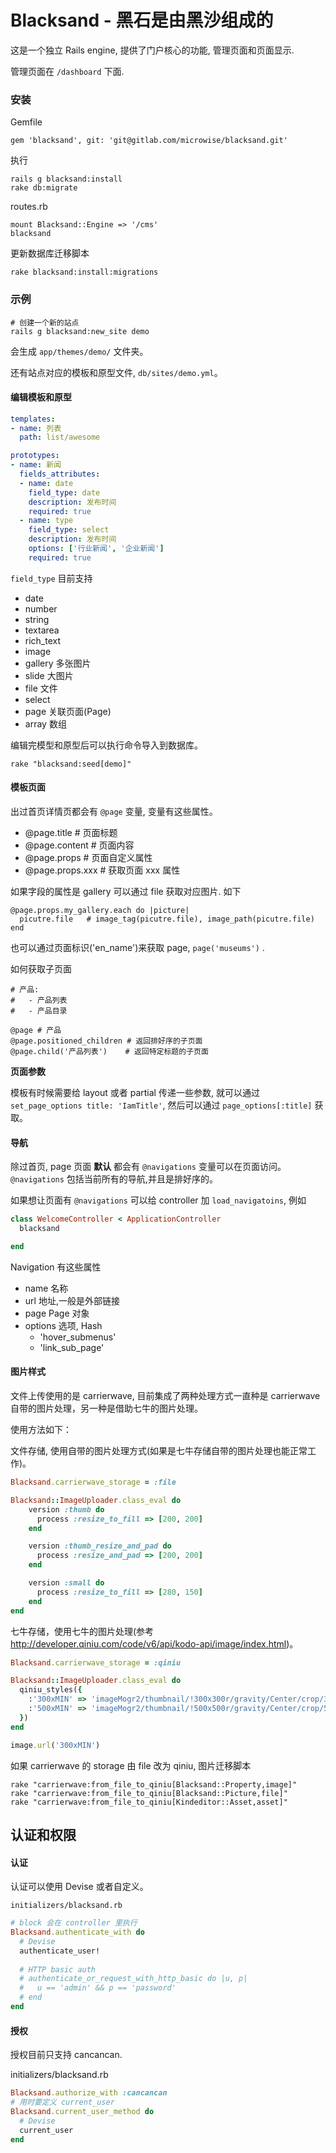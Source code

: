 # Blacksand - 黑石是由黑沙组成的

这是一个独立 Rails engine, 提供了门户核心的功能, 管理页面和页面显示.

管理页面在 `/dashboard` 下面.


### 安装

Gemfile

    gem 'blacksand', git: 'git@gitlab.com/microwise/blacksand.git'

执行

    rails g blacksand:install
    rake db:migrate
    
routes.rb

    mount Blacksand::Engine => '/cms'
    blacksand
    
更新数据库迁移脚本

    rake blacksand:install:migrations

### 示例

    # 创建一个新的站点
    rails g blacksand:new_site demo

会生成 `app/themes/demo/` 文件夹。

还有站点对应的模板和原型文件, `db/sites/demo.yml`。

#### 编辑模板和原型

```yml
templates:
- name: 列表
  path: list/awesome

prototypes:
- name: 新闻
  fields_attributes:
  - name: date
    field_type: date
    description: 发布时间
    required: true
  - name: type
    field_type: select
    description: 发布时间
    options: ['行业新闻', '企业新闻']
    required: true
```

`field_type` 目前支持 

- date 
- number 
- string 
- textarea 
- rich_text 
- image 
- gallery 多张图片
- slide 大图片
- file 文件
- select
- page 关联页面(Page)
- array 数组

编辑完模型和原型后可以执行命令导入到数据库。

`rake "blacksand:seed[demo]"`

#### 模板页面

出过首页详情页都会有 `@page` 变量, 变量有这些属性。

- @page.title     # 页面标题
- @page.content   # 页面内容
- @page.props     # 页面自定义属性
- @page.props.xxx # 获取页面 xxx 属性

如果字段的属性是 gallery 可以通过 file 获取对应图片. 如下

```
@page.props.my_gallery.each do |picture| 
  picutre.file   # image_tag(picutre.file), image_path(picutre.file)
end
```

也可以通过页面标识('en_name')来获取 page, `page('museums')` .

如何获取子页面

```
# 产品:
#   - 产品列表
#   - 产品目录
```

```
@page # 产品
@page.positioned_children # 返回排好序的子页面
@page.child('产品列表')    # 返回特定标题的子页面
```

__页面参数__

模板有时候需要给 layout 或者  partial 传递一些参数, 就可以通过 `set_page_options title: 'IamTitle'`, 然后可以通过 `page_options[:title]` 获取。

#### 导航

除过首页, page 页面 __默认__ 都会有 `@navigations` 变量可以在页面访问。`@navigations` 包括当前所有的导航,并且是排好序的。

如果想让页面有 `@navigations` 可以给 controller 加 `load_navigatoins`, 例如

```ruby
class WelcomeController < ApplicationController
  blacksand

end
```

Navigation 有这些属性

* name    名称
* url     地址,一般是外部链接
* page    Page 对象
* options 选项, Hash
    * 'hover_submenus'
    * 'link_sub_page'

#### 图片样式

文件上传使用的是 carrierwave, 目前集成了两种处理方式一直种是 carrierwave 自带的图片处理，另一种是借助七牛的图片处理。

使用方法如下：

文件存储, 使用自带的图片处理方式(如果是七牛存储自带的图片处理也能正常工作)。
```ruby
Blacksand.carrierwave_storage = :file

Blacksand::ImageUploader.class_eval do
    version :thumb do
      process :resize_to_fill => [200, 200]
    end

    version :thumb_resize_and_pad do
      process :resize_and_pad => [200, 200]
    end

    version :small do
      process :resize_to_fill => [280, 150]
    end
end

```

七牛存储，使用七牛的图片处理(参考 http://developer.qiniu.com/code/v6/api/kodo-api/image/index.html)。

```ruby
Blacksand.carrierwave_storage = :qiniu

Blacksand::ImageUploader.class_eval do
  qiniu_styles({
    :'300xMIN' => 'imageMogr2/thumbnail/!300x300r/gravity/Center/crop/300x300/interlace/1',
    :'500xMIN' => 'imageMogr2/thumbnail/!500x500r/gravity/Center/crop/500x500/interlace/1'
  })
end

image.url('300xMIN')
```

如果 carrierwave 的 storage 由 file 改为 qiniu, 图片迁移脚本

```
rake "carrierwave:from_file_to_qiniu[Blacksand::Property,image]"
rake "carrierwave:from_file_to_qiniu[Blacksand::Picture,file]"
rake "carrierwave:from_file_to_qiniu[Kindeditor::Asset,asset]"
```

## 认证和权限


#### 认证

认证可以使用 Devise 或者自定义。


`initializers/blacksand.rb`
```ruby
# block 会在 controller 里执行
Blacksand.authenticate_with do
  # Devise
  authenticate_user!
  
  # HTTP basic auth
  # authenticate_or_request_with_http_basic do |u, p|
  #   u == 'admin' && p == 'password'
  # end
end
```

#### 授权

授权目前只支持 cancancan.

initializers/blacksand.rb
```ruby
Blacksand.authorize_with :cancancan
# 用时要定义 current_user
Blacksand.current_user_method do
  # Devise
  current_user
end
```
